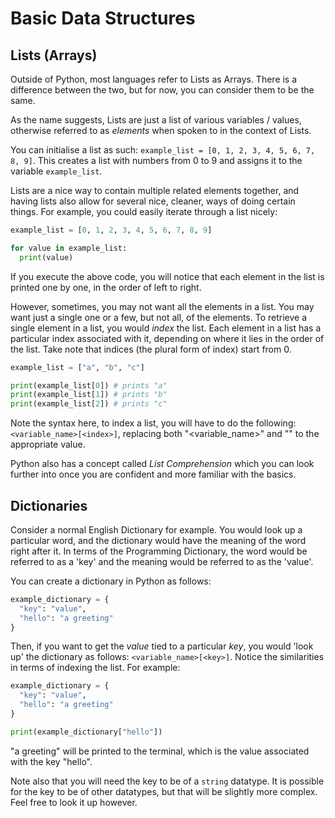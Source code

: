 # Basic Data Structures

## Lists (Arrays)

Outside of Python, most languages refer to Lists as Arrays. There is a difference between the two, but for now, you can consider them to be the same.

As the name suggests, Lists are just a list of various variables / values, otherwise referred to as *elements* when spoken to in the context of Lists. 

You can initialise a list as such: `example_list = [0, 1, 2, 3, 4, 5, 6, 7, 8, 9]`. This creates a list with numbers from 0 to 9 and assigns it to the variable `example_list`.

Lists are a nice way to contain multiple related elements together, and having lists also allow for several nice, cleaner, ways of doing certain things. For example, you could easily iterate through a list nicely:

```py
example_list = [0, 1, 2, 3, 4, 5, 6, 7, 8, 9]

for value in example_list:
  print(value)
```

If you execute the above code, you will notice that each element in the list is printed one by one, in the order of left to right. 

However, sometimes, you may not want all the elements in a list. You may want just a single one or a few, but not all, of the elements. 
To retrieve a single element in a list, you would *index* the list. Each element in a list has a particular index associated with it, depending on where it lies in the order of the list. Take note that indices (the plural form of index) start from 0. 

```py
example_list = ["a", "b", "c"]

print(example_list[0]) # prints "a"
print(example_list[1]) # prints "b"
print(example_list[2]) # prints "c"
```

Note the syntax here, to index a list, you will have to do the following: `<variable_name>[<index>]`, replacing both "<variable_name>" and "<index>" to the appropriate value.

Python also has a concept called *List Comprehension* which you can look further into once you are confident and more familiar with the basics.

## Dictionaries

Consider a normal English Dictionary for example. You would look up a particular word, and the dictionary would have the meaning of the word right after it. In terms of the Programming Dictionary, the word would be referred to as a 'key' and the meaning would be referred to as the 'value'.

You can create a dictionary in Python as follows:

```py
example_dictionary = {
  "key": "value",
  "hello": "a greeting"
}
```

Then, if you want to get the *value* tied to a particular *key*, you would 'look up' the dictionary as follows: `<variable_name>[<key>]`. Notice the similarities in terms of indexing the list. For example:

```py
example_dictionary = {
  "key": "value",
  "hello": "a greeting"
}

print(example_dictionary["hello"])
```

"a greeting" will be printed to the terminal, which is the value associated with the key "hello". 

Note also that you will need the key to be of a `string` datatype. It is possible for the key to be of other datatypes, but that will be slightly more complex. Feel free to look it up however.

